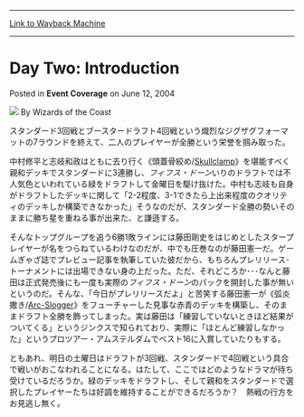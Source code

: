 
---
[Link to Wayback Machine](https://web.archive.org/web/20220814005450/https://magic.wizards.com/en/articles/archive/event-coverage/day-two-introduction-2004-06-12-0)

[_metadata_:author]:- "Wizards of the Coast"
[_metadata_:description]:- "スタンダード3回戦とブースタードラフト4回戦という熾烈なジグザグフォーマットの7ラウンドを終えて、二人のプレイヤーが全勝という栄誉を掴み取った。中村修平と志岐和政はともに去り行く《頭蓋骨絞め/Skullclamp》を堪能すべく親和デッキでスタンダードに3連勝し、フィフス・ドーンいりのドラフトでは不人気色といわれている緑をドラフトして金曜日を駆け抜けた。中村も志岐も自身がドラフトしたデッキに関して「2-2程度、3-1できたら上出来程度のクオリティのデッキしか構築できなかった」そうなのだが、スタンダード全勝の勢いそのままに勝ち星を重ねる事が出来た、と謙遜する。そんなトップグループを追う6勝1敗ラインには藤田剛史をはじめとしたスタープレイヤーが名をつらねているわけなのだが、中でも圧巻なのが藤田憲一だ。ゲームぎゃざ誌でプレビュー記事を執筆していた彼だから、も"
[_metadata_:generator]:- "Drupal 7 (http://drupal.org)"
[_metadata_:node]:- "576201"
[_metadata_:publish_date]:- "2004-06-12"
[_metadata_:source]:- "div-main-content"
[_metadata_:title]:- "Day Two: Introduction"
[_metadata_:wayback_capture_timestamp]:- "2022-08-14 00:54:50"
[_metadata_:wayback_raw_url]:- "https://web.archive.org/web/20220814005450id_/https://magic.wizards.com/en/articles/archive/event-coverage/day-two-introduction-2004-06-12-0"
[_metadata_:wayback_url]:- "https://magic.wizards.com/en/articles/archive/event-coverage/day-two-introduction-2004-06-12-0"
---


Day Two: Introduction
=====================



 Posted in **Event Coverage**
 on June 12, 2004 






![](https://media.magic.wizards.com/styles/auth_small/public/images/person/wizards_author.jpg)
By Wizards of the Coast











スタンダード3回戦とブースタードラフト4回戦という熾烈なジグザグフォーマットの7ラウンドを終えて、二人のプレイヤーが全勝という栄誉を掴み取った。

中村修平と志岐和政はともに去り行く《頭蓋骨絞め/[Skullclamp](https://gatherer.wizards.com/Pages/Card/Details.aspx?name=Skullclamp)》を堪能すべく親和デッキでスタンダードに3連勝し、*フィフス・ドーン*いりのドラフトでは不人気色といわれている緑をドラフトして金曜日を駆け抜けた。中村も志岐も自身がドラフトしたデッキに関して「2-2程度、3-1できたら上出来程度のクオリティのデッキしか構築できなかった」そうなのだが、スタンダード全勝の勢いそのままに勝ち星を重ねる事が出来た、と謙遜する。

そんなトップグループを追う6勝1敗ラインには藤田剛史をはじめとしたスタープレイヤーが名をつらねているわけなのだが、中でも圧巻なのが藤田憲一だ。ゲームぎゃざ誌でプレビュー記事を執筆していた彼だから、もちろんプレリリース･トーナメントには出場できない身の上だった。ただ、それどころか･･･なんと藤田は正式発売後にも一度も実際の*フィフス・ドーン*のパックを開封した事が無いというのだ。そんな、「今日がプレリリースだよ」と苦笑する藤田憲一が《弧炎撒き/[Arc-Slogger](https://gatherer.wizards.com/Pages/Card/Details.aspx?name=Arc-Slogger)》をフューチャーした見事な赤青のデッキを構築し、そのままドラフト全勝を飾ってしまった。実は藤田は「練習していないときほど結果がついてくる」というジンクスで知られており、実際に「ほとんど練習しなかった」というプロツアー・アムステルダムでベスト16に入賞していたりもする。

ともあれ、明日の土曜日はドラフトが3回戦、スタンダードで4回戦という具合で戦いがおこなわれることになる。はたして、ここではどのようなドラマが待ち受けているだろうか。緑のデッキをドラフトし、そして親和をスタンダードで選択したプレイヤーたちは好調を維持することができるだろうか？　熱戦の行方をお見逃し無く。







